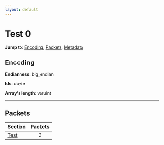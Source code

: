 ```yaml
---
layout: default
---
```


# Test 0

**Jump to**: [Encoding](#encoding), [Packets](#packets), [Metadata](test0/metadata)

## Encoding

**Endianness**: big_endian

**Ids**: ubyte

**Array's length**: varuint

-----
## Packets

Section | Packets
---|:---:
[Test](test0/test) | 3
